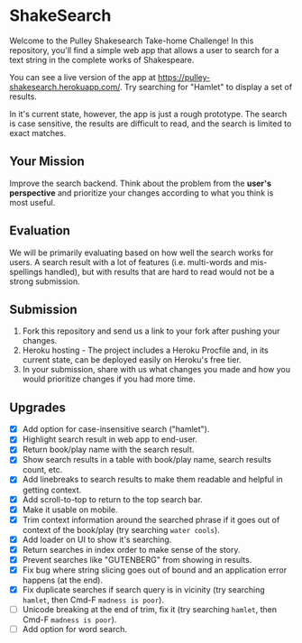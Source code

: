 # ShakeSearch

Welcome to the Pulley Shakesearch Take-home Challenge! In this repository,
you'll find a simple web app that allows a user to search for a text string in
the complete works of Shakespeare.

You can see a live version of the app at
https://pulley-shakesearch.herokuapp.com/. Try searching for "Hamlet" to display
a set of results.

In it's current state, however, the app is just a rough prototype. The search is
case sensitive, the results are difficult to read, and the search is limited to
exact matches.

## Your Mission

Improve the search backend. Think about the problem from the **user's perspective**
and prioritize your changes according to what you think is most useful. 

## Evaluation

We will be primarily evaluating based on how well the search works for users. A search result with a lot of features (i.e. multi-words and mis-spellings handled), but with results that are hard to read would not be a strong submission. 


## Submission

1. Fork this repository and send us a link to your fork after pushing your changes. 
2. Heroku hosting - The project includes a Heroku Procfile and, in its
current state, can be deployed easily on Heroku's free tier.
3. In your submission, share with us what changes you made and how you would prioritize changes if you had more time.


## Upgrades

- [x] Add option for case-insensitive search ("hamlet").
- [x] Highlight search result in web app to end-user.
- [x] Return book/play name with the search result.
- [x] Show search results in a table with book/play name, search results count, etc.
- [x] Add linebreaks to search results to make them readable and helpful in getting context.
- [x] Add scroll-to-top to return to the top search bar.
- [x] Make it usable on mobile.
- [x] Trim context information around the searched phrase if it goes out of context of the book/play (try searching `water cools`). 
- [x] Add loader on UI to show it's searching.
- [x] Return searches in index order to make sense of the story.
- [x] Prevent searches like "GUTENBERG" from showing in results.
- [x] Fix bug where string slicing goes out of bound and an application error happens (at the end).
- [x] Fix duplicate searches if search query is in vicinity (try searching `hamlet`, then Cmd-F `madness is poor`).
- [ ] Unicode breaking at the end of trim, fix it (try searching `hamlet`, then Cmd-F `madness is poor`).
- [ ] Add option for word search.
